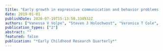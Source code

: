 ```yaml
---
title: "Early growth in expressive communication and behavior problems: Differential relations by ethnicity"
date: 2019-01-01
publishDate: 2020-07-19T15:13:50.334932Z
authors: ["Vanessa V Volpe", "Steven J Holochwost", "Veronica T Cole", "Cathi Propper"]
publication_types: ["2"]
abstract: ""
featured: false
publication: "*Early Childhood Research Quarterly*"
---
```


